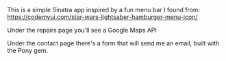 This is a simple Sinatra app inspired by a fun menu bar I found from:
https://codemyui.com/star-wars-lightsaber-hamburger-menu-icon/

Under the repairs page you'll see a Google Maps API

Under the contact page there's a form that will send me an email, built with the Pony gem.